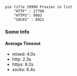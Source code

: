 
```mermaid
pie title 39990 Proxies in list
    "HTTP" : 27798
    "HTTPS": 9903
    "SOCKS" : 8921
```

### Some Info
#### Average Timeout

- mixed: 4.0s
- http: 2.3s
- https: 8.2s
- socks: 6.4s